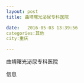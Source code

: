 ```yaml
--- 
layout: post 
title: 曲靖曙光泌尿专科医院

date:   2016-05-03 13:39:56 
categories:其他  
city:重庆
  
--- 
```

   
曲靖曙光泌尿专科医院

信息

